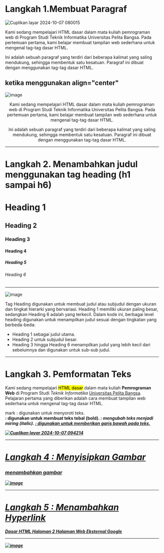 <h1>Langkah 1.Membuat Paragraf</h1>

![Cuplikan layar 2024-10-07 080015](https://github.com/user-attachments/assets/6977ea64-b64b-4fbe-8605-001a39873186)

 <p>
        Kami sedang mempelajari HTML dasar dalam mata kuliah pemrograman web 
        di Program Studi Teknik Informatika Universitas Pelita Bangsa. Pada pertemuan pertama, 
        kami belajar membuat tampilan web sederhana untuk mengenal tag-tag dasar HTML.
    </p> 
    <p>
        Ini adalah sebuah paragraf yang terdiri dari beberapa kalimat yang saling mendukung, 
        sehingga membentuk satu kesatuan. Paragraf ini dibuat dengan menggunakan tag-tag dasar HTML.
    </p>

  <h2>ketika menggunakan align="center"</h2>

  ![image](https://github.com/user-attachments/assets/417a92ef-99fd-4135-9373-4980e134b478)
 <p align="center">
        Kami sedang mempelajari HTML dasar dalam mata kuliah pemrograman web 
        di Program Studi Teknik Informatika Universitas Pelita Bangsa. Pada pertemuan pertama, 
        kami belajar membuat tampilan web sederhana untuk mengenal tag-tag dasar HTML.
    </p>
    <p align="center">
        Ini adalah sebuah paragraf yang terdiri dari beberapa kalimat yang saling mendukung, 
        sehingga membentuk satu kesatuan. Paragraf ini dibuat dengan menggunakan tag-tag dasar HTML.
    </p>
<hr>
<h1>Langkah 2. Menambahkan judul menggunakan tag heading (h1 sampai h6)</h1>
 <h1>Heading 1</h1>
    <h2>Heading 2</h2>
    <h3>Heading 3</h3>
    <h4>Heading 4</h4>
    <h5>Heading 5</h5>
    <h6>Heading 6</h6>
    <hr>
    
   ![image](https://github.com/user-attachments/assets/254bf9c6-afcd-477c-bc39-cf9aacdc209b)
   
  Tag Heading digunakan untuk membuat judul atau subjudul dengan ukuran dan tingkat hierarki yang bervariasi. Heading 1 memiliki ukuran paling besar, sedangkan Heading 6 adalah yang terkecil. Dalam kode ini, berbagai level heading digunakan untuk menampilkan judul sesuai dengan tingkatan yang berbeda-beda:

- Heading 1 sebagai judul utama.
- Heading 2 untuk subjudul besar.
- Heading 3 hingga Heading 6 menampilkan judul yang lebih kecil dari sebelumnya dan digunakan untuk sub-sub judul.
<hr>
<h1>Langkah 3. Pemformatan Teks</h1>
<p>Kami sedang mempelajari <mark>HTML dasar</mark> dalam mata kuliah <b>Pemrograman Web</b> di Program Studi <i>Teknik Informatika</i> <u>Universitas Pelita Bangsa</u>. Pelajaran pertama yang diberikan adalah cara membuat tampilan web sederhana untuk mengenal tag-tag dasar HTML.</p>

mark : digunakan untuk menyoroti teks.  
<b> : digunakan untuk membuat teks tebal (bold). 
<i> : mengubah teks menjadi miring (italic). 
<u> : digunakan untuk memberikan garis bawah pada teks.
 
![Cuplikan layar 2024-10-07 094214](https://github.com/user-attachments/assets/438183bc-ea41-46e9-87d3-3b4db37e22bd)
<hr>
<h1>Langkah 4 : Menyisipkan Gambar</h1>
<h3>menambahkan gambar</h3
<img src="download.png" width="200" title="Logo Universitas Pelita Bangsa" alt="Logo Universitas Pelita Bangsa">

![image](https://github.com/user-attachments/assets/35c60214-4168-408c-a239-270b042987ad)
<hr>
<h1>Langkah 5 : Menambahkan Hyperlink</h1>
    <nav>
        <a href="lab1_tag_dasar.html">Dasar HTML</a>
        <a href="halaman2.html">Halaman 2</a>
        <a href="http://www.google.com">Halaman Web Eksternal Google</a>
    </nav>
    <hr>

![image](https://github.com/user-attachments/assets/12d46e95-def5-40e1-a7dc-276f379d08ff)


